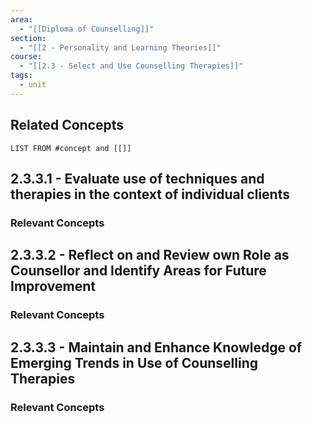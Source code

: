 ```yaml
---
area:
  - "[[Diploma of Counselling]]"
section:
  - "[[2 - Personality and Learning Theories]]"
course:
  - "[[2.3 - Select and Use Counselling Therapies]]"
tags:
  - unit
---
```


## Related Concepts
```dataview
LIST FROM #concept and [[]]
```

## 2.3.3.1 - Evaluate use of techniques and therapies in the context of individual clients
### Relevant Concepts

## 2.3.3.2 - Reflect on and Review own Role as Counsellor and Identify Areas for Future Improvement

### Relevant Concepts

## 2.3.3.3 - Maintain and Enhance Knowledge of Emerging Trends in Use of Counselling Therapies
### Relevant Concepts